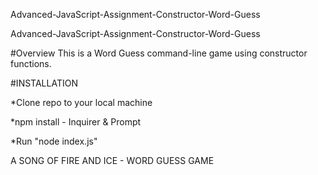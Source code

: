 Advanced-JavaScript-Assignment-Constructor-Word-Guess

Advanced-JavaScript-Assignment-Constructor-Word-Guess

#Overview This is a Word Guess command-line game using constructor functions.

#INSTALLATION

*Clone repo to your local machine

*npm install - Inquirer & Prompt

*Run "node index.js"

A SONG OF FIRE AND ICE - WORD GUESS GAME